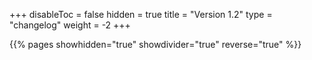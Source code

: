 +++
disableToc = false
hidden = true
title = "Version 1.2"
type = "changelog"
weight = -2
+++

{{% pages showhidden="true" showdivider="true" reverse="true" %}}
